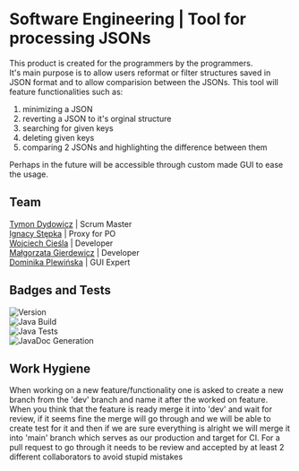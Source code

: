 # Software Engineering | Tool for processing JSONs
This product is created for the programmers by the programmers. \
It's main purpose is to allow users reformat or filter structures saved in JSON format and to allow comparision between the JSONs. This tool will feature functionalities such as:
1. minimizing a JSON
2. reverting a JSON to it's orginal structure
3. searching for given keys
4. deleting given keys
5. comparing 2 JSONs and highlighting the difference between them 

Perhaps in the future will be accessible through custom made GUI to ease the usage.

## Team
[Tymon Dydowicz](https://github.com/Tymon-Dydowicz) | Scrum Master \
[Ignacy Stępka](https://github.com/Iggyyy) | Proxy for PO \
[Wojciech Cieśla](https://github.com/GuterKomputer) | Developer \
[Małgorzata Gierdewicz](https://github.com/shrexlover) | Developer \
[Dominika Plewińska]() | GUI Expert 

## Badges and Tests
![Version](https://img.shields.io/badge/version-1.0.0-blue.svg) \
![Java Build](https://github.com/Tymon-Dydowicz/JsonTools_Product/actions/workflows/maven.yml/badge.svg) \
![Java Tests](https://github.com/Tymon-Dydowicz/JsonTools_Product/actions/workflows/tests.yml/badge.svg) \
![JavaDoc Generation](https://github.com/Tymon-Dydowicz/JsonTools_Product/actions/workflows/javaDoc.yml/badge.svg)

## Work Hygiene
When working on a new feature/functionality one is asked to create a new branch from the 'dev' branch and name it after the worked on feature. When you think that the feature is ready merge it into 'dev' and wait for review, if it seems fine the merge will go through and we will be able to create test for it and then if we are sure everything is alright we will merge it into 'main' branch which serves as our production and target for CI. For a pull request to go through it needs to be review and accepted by at least 2 different collaborators to avoid stupid mistakes
